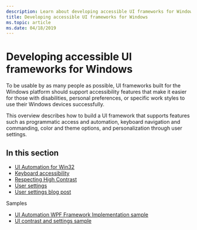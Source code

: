 ```yaml
---
description: Learn about developing accessible UI frameworks for Windows with this overview of the Windows accessibility features you can incorporate into your UI framework.
title: Developing accessible UI frameworks for Windows
ms.topic: article
ms.date: 04/18/2019
---
```


# Developing accessible UI frameworks for Windows

To be usable by as many people as possible, UI frameworks built for the Windows platform should support accessibility features that make it easier for those with disabilities, personal preferences, or specific work styles to use their Windows devices successfully.

This overview describes how to build a UI framework that supports features such as programmatic access and automation, keyboard navigation and commanding, color and theme options, and personalization through user settings.

## In this section

- [UI Automation for Win32](/windows/desktop/winauto/entry-uiauto-win32)
- [Keyboard accessibility](/previous-versions/windows/desktop/dnacc/guidelines-for-keyboard-user-interface-design)
- [Respecting High Contrast](/windows/desktop/w8cookbook/high-contrast-mode)
- [User settings](/windows/desktop/api/winuser/nf-winuser-systemparametersinfoa)
- [User settings blog post](https://devblogs.microsoft.com/oldnewthing/?p=36243)

Samples

- [UI Automation WPF Framework Implementation sample](https://github.com/Microsoft/WPF-Samples/tree/master/Accessibility)
- [UI contrast and settings sample](https://github.com/microsoftarchive/msdn-code-gallery-microsoft/tree/411c271e537727d737a53fa2cbe99eaecac00cc0/Official%20Windows%20Platform%20Sample/Windows%208%20app%20samples/%5BC%2B%2B%5D-Windows%208%20app%20samples/C%2B%2B/Windows%208%20app%20samples/UI%20contrast%20and%20settings%20sample%20(Windows%208))
